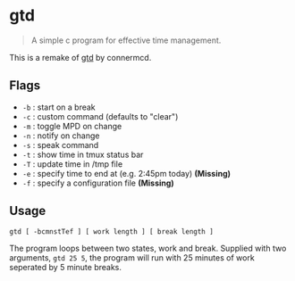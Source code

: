 # gtd

> A simple c program for effective time management.

This is a remake of [gtd](https://github.com/connermcd/gtd/) by connermcd.

## Flags

- `-b` : start on a break
- `-c` : custom command (defaults to "clear")
- `-m` : toggle MPD on change
- `-n` : notify on change
- `-s` : speak command
- `-t` : show time in tmux status bar
- `-T` : update time in /tmp file
- `-e` : specify time to end at (e.g. 2:45pm today) **(Missing)**
- `-f` : specify a configuration file **(Missing)**

## Usage

    gtd [ -bcmnstTef ] [ work length ] [ break length ]

The program loops between two states, work and break. Supplied with two
arguments, `gtd 25 5`, the program will run with 25 minutes of work seperated
by 5 minute breaks.
